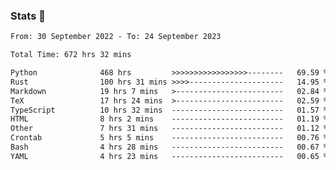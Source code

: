 ### Stats 👋
<!--START_SECTION:waka-->

```txt
From: 30 September 2022 - To: 24 September 2023

Total Time: 672 hrs 32 mins

Python              468 hrs         >>>>>>>>>>>>>>>>>--------   69.59 %
Rust                100 hrs 31 mins >>>>---------------------   14.95 %
Markdown            19 hrs 7 mins   >------------------------   02.84 %
TeX                 17 hrs 24 mins  >------------------------   02.59 %
TypeScript          10 hrs 32 mins  -------------------------   01.57 %
HTML                8 hrs 2 mins    -------------------------   01.19 %
Other               7 hrs 31 mins   -------------------------   01.12 %
Crontab             5 hrs 5 mins    -------------------------   00.76 %
Bash                4 hrs 28 mins   -------------------------   00.67 %
YAML                4 hrs 23 mins   -------------------------   00.65 %
```

<!--END_SECTION:waka-->

<!--
**buhaytza2005/buhaytza2005** is a ✨ _special_ ✨ repository because its `README.md` (this file) appears on your GitHub profile.

Here are some ideas to get you started:

- 🔭 I’m currently working on ...
- 🌱 I’m currently learning ...
- 👯 I’m looking to collaborate on ...
- 🤔 I’m looking for help with ...
- 💬 Ask me about ...
- 📫 How to reach me: ...
- 😄 Pronouns: ...
- ⚡ Fun fact: ...
-->


